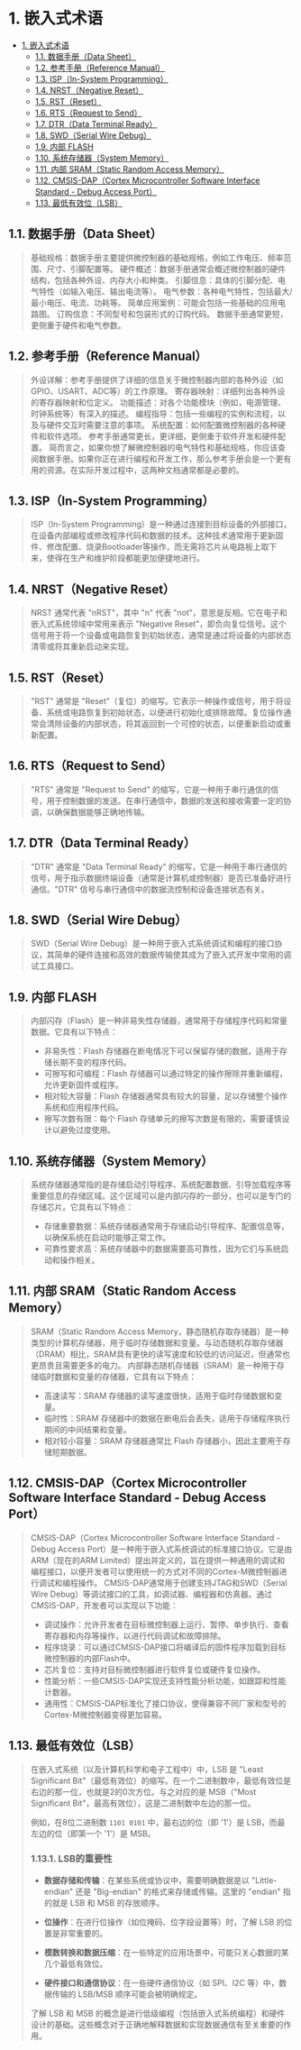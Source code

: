 # 1. 嵌入式术语

- [1. 嵌入式术语](#1-嵌入式术语)
  - [1.1. 数据手册（Data Sheet）](#11-数据手册data-sheet)
  - [1.2. 参考手册（Reference Manual）](#12-参考手册reference-manual)
  - [1.3. ISP（In-System Programming）](#13-ispin-system-programming)
  - [1.4. NRST（Negative Reset）](#14-nrstnegative-reset)
  - [1.5. RST（Reset）](#15-rstreset)
  - [1.6. RTS（Request to Send）](#16-rtsrequest-to-send)
  - [1.7. DTR（Data Terminal Ready）](#17-dtrdata-terminal-ready)
  - [1.8. SWD（Serial Wire Debug）](#18-swdserial-wire-debug)
  - [1.9. 内部 FLASH](#19-内部-flash)
  - [1.10. 系统存储器（System Memory）](#110-系统存储器system-memory)
  - [1.11. 内部 SRAM（Static Random Access Memory）](#111-内部-sramstatic-random-access-memory)
  - [1.12. CMSIS-DAP（Cortex Microcontroller Software Interface Standard - Debug Access Port）](#112-cmsis-dapcortex-microcontroller-software-interface-standard---debug-access-port)
  - [1.13. 最低有效位（LSB）](#113-最低有效位lsb)

## 1.1. 数据手册（Data Sheet）
> 基础规格：数据手册主要提供微控制器的基础规格，例如工作电压、频率范围、尺寸、引脚配置等。
> 硬件概述：数据手册通常会概述微控制器的硬件结构，包括各种外设、内存大小和种类。
> 引脚信息：具体的引脚分配、电气特性（如输入电压、输出电流等）。
> 电气参数：各种电气特性，包括最大/最小电压、电流、功耗等。
> 简单应用案例：可能会包括一些基础的应用电路图。
> 订购信息：不同型号和包装形式的订购代码。
> 数据手册通常更短，更侧重于硬件和电气参数。

## 1.2. 参考手册（Reference Manual）
> 外设详解：参考手册提供了详细的信息关于微控制器内部的各种外设（如GPIO、USART、ADC等）的工作原理。
> 寄存器映射：详细列出各种外设的寄存器映射和位定义。
> 功能描述：对各个功能模块（例如，电源管理、时钟系统等）有深入的描述。
> 编程指导：包括一些编程的实例和流程，以及与硬件交互时需要注意的事项。
> 系统配置：如何配置微控制器的各种硬件和软件选项。
> 参考手册通常更长，更详细，更侧重于软件开发和硬件配置。
> 简而言之，如果你想了解微控制器的电气特性和基础规格，你应该查阅数据手册。如果你正在进行编程和开发工作，那么参考手册会是一个更有用的资源。在实际开发过程中，这两种文档通常都是必要的。

## 1.3. ISP（In-System Programming）
> ISP（In-System Programming）是一种通过连接到目标设备的外部接口，在设备内部编程或修改程序代码和数据的技术。这种技术通常用于更新固件、修改配置、烧录Bootloader等操作，而无需将芯片从电路板上取下来，使得在生产和维护阶段都能更加便捷地进行。

## 1.4. NRST（Negative Reset）
> NRST 通常代表 "nRST"，其中 "n" 代表 "not"，意思是反相。它在电子和嵌入式系统领域中常用来表示 "Negative Reset"，即负向复位信号。这个信号用于将一个设备或电路恢复到初始状态，通常是通过将设备的内部状态清零或将其重新启动来实现。

## 1.5. RST（Reset）
> "RST" 通常是 "Reset"（复位）的缩写。它表示一种操作或信号，用于将设备、系统或电路恢复到初始状态，以便进行初始化或排除故障。复位操作通常会清除设备的内部状态，将其返回到一个可控的状态，以便重新启动或重新配置。

## 1.6. RTS（Request to Send）
> "RTS" 通常是 "Request to Send" 的缩写，它是一种用于串行通信的信号，用于控制数据的发送。在串行通信中，数据的发送和接收需要一定的协调，以确保数据能够正确地传输。

## 1.7. DTR（Data Terminal Ready）
> "DTR" 通常是 "Data Terminal Ready" 的缩写，它是一种用于串行通信的信号，用于指示数据终端设备（通常是计算机或控制器）是否已准备好进行通信。"DTR" 信号与串行通信中的数据流控制和设备连接状态有关。

## 1.8. SWD（Serial Wire Debug）
> SWD（Serial Wire Debug）是一种用于嵌入式系统调试和编程的接口协议，其简单的硬件连接和高效的数据传输使其成为了嵌入式开发中常用的调试工具接口。

## 1.9. 内部 FLASH
> 内部闪存（Flash）是一种非易失性存储器，通常用于存储程序代码和常量数据。它具有以下特点：
> - 非易失性：Flash 存储器在断电情况下可以保留存储的数据，适用于存储长期不变的程序代码。
> - 可擦写和可编程：Flash 存储器可以通过特定的操作擦除并重新编程，允许更新固件或程序。
> - 相对较大容量：Flash 存储器通常具有较大的容量，足以存储整个操作系统和应用程序代码。
> - 擦写次数有限：每个 Flash 存储单元的擦写次数是有限的，需要谨慎设计以避免过度使用。

## 1.10. 系统存储器（System Memory）
> 系统存储器通常指的是存储启动引导程序、系统配置数据、引导加载程序等重要信息的存储区域。这个区域可以是内部闪存的一部分，也可以是专门的存储芯片。它具有以下特点：
> - 存储重要数据：系统存储器通常用于存储启动引导程序、配置信息等，以确保系统在启动时能够正常工作。
> - 可靠性要求高：系统存储器中的数据需要高可靠性，因为它们与系统启动和操作相关。

## 1.11. 内部 SRAM（Static Random Access Memory）
> SRAM（Static Random Access Memory，静态随机存取存储器）是一种类型的计算机存储器，用于临时存储数据和变量。与动态随机存取存储器（DRAM）相比，SRAM具有更快的读写速度和较低的访问延迟，但通常也更昂贵且需要更多的电力。
> 内部静态随机存储器（SRAM）是一种用于存储临时数据和变量的存储器，它具有以下特点：
> - 高速读写：SRAM 存储器的读写速度很快，适用于临时存储数据和变量。
> - 临时性：SRAM 存储器中的数据在断电后会丢失，适用于存储程序执行期间的中间结果和变量。
> - 相对较小容量：SRAM 存储器通常比 Flash 存储器小，因此主要用于存储短期数据。

## 1.12. CMSIS-DAP（Cortex Microcontroller Software Interface Standard - Debug Access Port）
> CMSIS-DAP（Cortex Microcontroller Software Interface Standard - Debug Access Port）是一种用于嵌入式系统调试的标准接口协议。它是由ARM（现在的ARM Limited）提出并定义的，旨在提供一种通用的调试和编程接口，以便开发者可以使用统一的方式对不同的Cortex-M微控制器进行调试和编程操作。
> CMSIS-DAP通常用于创建支持JTAG和SWD（Serial Wire Debug）等调试接口的工具，如调试器、编程器和仿真器。通过CMSIS-DAP，开发者可以实现以下功能：
> - 调试操作：允许开发者在目标微控制器上运行、暂停、单步执行、查看寄存器和内存等操作，以进行代码调试和故障排除。
> - 程序烧录：可以通过CMSIS-DAP接口将编译后的固件程序加载到目标微控制器的内部Flash中。
> - 芯片复位：支持对目标微控制器进行软件复位或硬件复位操作。
> - 性能分析：一些CMSIS-DAP实现还支持性能分析功能，如跟踪和性能计数器。
> - 通用性：CMSIS-DAP标准化了接口协议，使得兼容不同厂家和型号的Cortex-M微控制器变得更加容易。

## 1.13. 最低有效位（LSB）
> 在嵌入式系统（以及计算机科学和电子工程中）中，LSB 是 "Least Significant Bit"（最低有效位）的缩写。在一个二进制数中，最低有效位是右边的那一位，也就是2的0次方位。与之对应的是 MSB（"Most Significant Bit"，最高有效位），这是二进制数中左边的那一位。
>
> 例如，在8位二进制数 `1101 0101` 中，最右边的位（即 '1'）是 LSB，而最左边的位（即第一个 '1'）是 MSB。
>
> ### 1.13.1. LSB的重要性
>
> - **数据存储和传输**：在某些系统或协议中，需要明确数据是以 "Little-endian" 还是 "Big-endian" 的格式来存储或传输。这里的 "endian" 指的就是 LSB 和 MSB 的存放顺序。
>
> - **位操作**：在进行位操作（如位掩码、位字段设置等）时，了解 LSB 的位置是非常重要的。
>
> - **模数转换和数据压缩**：在一些特定的应用场景中，可能只关心数据的某几个最低有效位。
>
> - **硬件接口和通信协议**：在一些硬件通信协议（如 SPI、I2C 等）中，数据传输的 LSB/MSB 顺序可能会被明确规定。
>
> 了解 LSB 和 MSB 的概念是进行低级编程（包括嵌入式系统编程）和硬件设计的基础。这些概念对于正确地解释数据和实现数据通信有至关重要的作用。